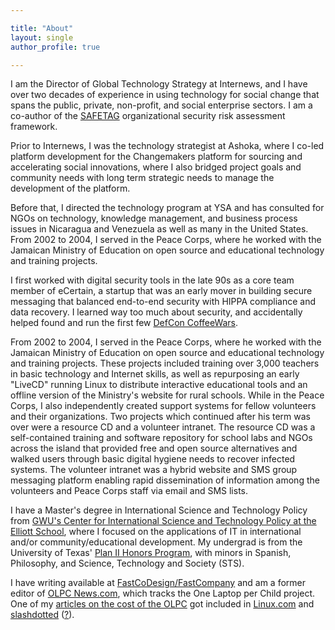 ```yaml
---

title: "About"
layout: single
author_profile: true

---
```


I am the Director of Global Technology Strategy at Internews, and I have over two decades of experience in using technology for social change that spans the public, private, non-profit, and social enterprise sectors. I am a co-author of the [SAFETAG](https://safetag.org) organizational security risk assessment framework.

Prior to Internews, I was the technology strategist at Ashoka, where I co-led platform development for the Changemakers platform for sourcing and accelerating social innovations, where I also  bridged project goals and community needs with long term strategic needs to manage the development of the platform.

Before that, I directed the technology program at YSA and has consulted for NGOs on technology, knowledge management, and business process issues in Nicaragua and Venezuela as well as many in the United States. From 2002 to 2004, I served in the Peace Corps, where he worked with the Jamaican Ministry of Education on open source and educational technology and training projects.

I first worked with digital security tools in the late 90s as a core team member of eCertain, a startup that was an early mover in building secure messaging that balanced end-to-end security with HIPPA compliance and data recovery. I learned way too much about security, and accidentally helped found and run the first few  <a href="http://www.CoffeeWars.org">DefCon CoffeeWars</a>.

From 2002 to 2004, I served in the Peace Corps, where he worked with the Jamaican Ministry of Education on open source and educational technology and training projects.  These projects included training over 3,000 teachers in basic technology and Internet skills, as well as repurposing an early "LiveCD" running Linux to distribute interactive educational tools and an offline version of the Ministry's website for rural schools.  While in the Peace Corps, I also independently created support systems for fellow volunteers and their organizations.  Two projects which continued after his term was over were a resource CD and a volunteer intranet.  The resource CD was a self-contained training and software repository for school labs and NGOs across the island that provided free and open source alternatives and walked users through basic digital hygiene needs to recover infected systems.  The volunteer intranet was a hybrid website and SMS group messaging platform enabling rapid dissemination of information among the volunteers and Peace Corps staff via email and SMS lists.

I have a Master's degree in International Science and Technology Policy from <a href="http://www.gwu.edu/%7Ecistp/" target="_new">GWU's Center for International Science and Technology Policy at the Elliott School</a>, where I focused on the applications of IT in international and/or community/educational development. My undergrad is from the University of Texas' <a href="http://www.utexas.edu/cola/plan2/" target="_new">Plan II Honors Program</a>, with minors in Spanish, Philosophy, and Science, Technology and Society (STS).

I have writing available at <a href="https://www.fastcompany.com/search?searchkey=%22Jon%20Camfield%22">FastCoDesign/FastCompany</a> and am a former editor of <a href="http://www.olpcnews.com/" target="_blank">OLPC News.com</a>, which tracks the One Laptop per Child project.  One of my <a href="http://www.olpcnews.com/sales_talk/price/the_real_cost_of_the.html" target="_blank">articles on the cost of the OLPC</a> got included in <a href="http://www.linux.com/articles/58805" target="_blank">Linux.com</a> and
<a href="http://hardware.slashdot.org/article.pl?sid=06/12/08/2217257" target="_blank">slashdotted</a> (<a href="http://en.wikipedia.org/wiki/Slashdotted">?</a>).
